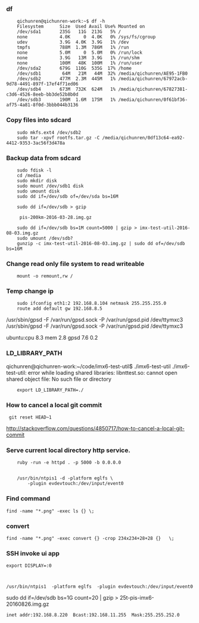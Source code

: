 
### df

		qichunren@qichunren-work:~$ df -h
		Filesystem      Size  Used Avail Use% Mounted on
		/dev/sda1       235G   11G  213G   5% /
		none            4.0K     0  4.0K   0% /sys/fs/cgroup
		udev            3.9G  4.0K  3.9G   1% /dev
		tmpfs           788M  1.3M  786M   1% /run
		none            5.0M     0  5.0M   0% /run/lock
		none            3.9G   13M  3.9G   1% /run/shm
		none            100M   48K  100M   1% /run/user
		/dev/sda2       679G  110G  535G  17% /home
		/dev/sdb1        64M   21M   44M  32% /media/qichunren/AE95-1FB0
		/dev/sdb2       477M  2.3M  445M   1% /media/qichunren/67972acb-9d78-4491-897f-17ef4f71ed06
		/dev/sdb4       673M  732K  624M   1% /media/qichunren/67827381-c3d6-4526-8eeb-bb3de52b8b0d
		/dev/sdb3       190M  1.6M  175M   1% /media/qichunren/0f61bf36-af75-4a81-8f0d-3bbb044b3136

### Copy files into sdcard

		sudo mkfs.ext4 /dev/sdb2
		sudo tar -xpvf rootfs.tar.gz -C /media/qichunren/0df13c64-ea92-4412-9353-3ac56f3d478a


### Backup data from sdcard


		sudo fdisk -l
		cd /media
		sudo mkdir disk
		sudo mount /dev/sdb1 disk
		sudo umount disk
		sudo dd if=/dev/sdb of=/dev/sda bs=16M

		sudo dd if=/dev/sdb > gzip

		 pis-200km-2016-03-28.img.gz

		sudo dd if=/dev/sdb bs=1M count=5000 | gzip > imx-test-util-2016-08-03.img.gz
		sudo umount /dev/sdb?
		gunzip -c imx-test-util-2016-08-03.img.gz | sudo dd of=/dev/sdb bs=16M	


### Change read only file system to read writeable

		mount -o remount,rw /		


### Temp change ip

		sudo ifconfig eth1:2 192.168.8.104 netmask 255.255.255.0 	
		route add default gw 192.168.8.5

/usr/sbin/gpsd -F /var/run/gpsd.sock -P /var/run/gpsd.pid /dev/ttymxc3		
/usr/sbin/gpsd -F /var/run/gpsd.sock -P /var/run/gpsd.pid /dev/ttymxc3

ubuntu:cpu 8.3 mem 2.8
       gpsd 7.6 0.2
		
			


### LD_LIBRARY_PATH

qichunren@qichunren-work:~/code/imx6-test-util$ ./imx6-test-util 
./imx6-test-util: error while loading shared libraries: libnttest.so: cannot open shared object file: No such file or directory

		export LD_LIBRARY_PATH=./		


### How to cancel a local git commit

   	 git reset HEAD~1	

http://stackoverflow.com/questions/4850717/how-to-cancel-a-local-git-commit   	 


### Serve current local directory http service.

        ruby -run -e httpd . -p 5000 -b 0.0.0.0
        
        
        /usr/bin/ntpis1 -d -platform eglfs \
            -plugin evdevtouch:/dev/input/event0


### Find command

	find -name "*.png" -exec ls {} \;



### convert

	find -name "*.png" -exec convert {} -crop 234x234+28+28 {}	 \;	

### SSH invoke ui app

	export DISPLAY=:0	
	
	
	
	/usr/bin/ntpis1  -platform eglfs  -plugin evdevtouch:/dev/input/event0
	
	
sudo dd if=/dev/sdb bs=1G count=20 | gzip > 25t-pis-imx6-20160826.img.gz	
	



	inet addr:192.168.8.220  Bcast:192.168.11.255  Mask:255.255.252.0